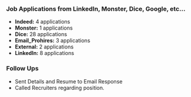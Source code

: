 ### **Job Applications from LinkedIn, Monster, Dice, Google, etc...**
- **Indeed:** 4 applications
- **Monster:** 1 applications
- **Dice:** 28 applications
- **Email_Prohires:** 3 applications
- **External:** 2 applications  
- **LinkedIn:** 8 applications

### **Follow Ups**
- Sent Details and Resume to Email Response
- Called Recruiters regarding position.